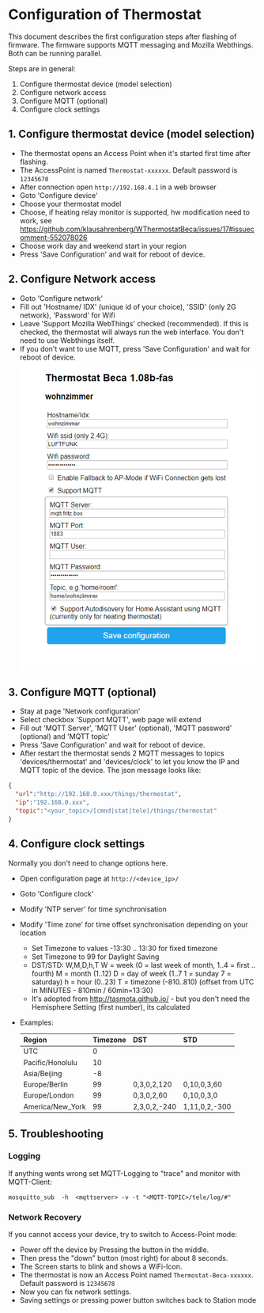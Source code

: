 # Configuration of Thermostat
This document describes the first configuration steps after flashing of firmware. The firmware supports MQTT messaging and 
Mozilla Webthings. Both can be running parallel.

Steps are in general:
1. Configure thermostat device (model selection)
2. Configure network access
3. Configure MQTT (optional)
4. Configure clock settings


## 1. Configure thermostat device (model selection)
* The thermostat opens an Access Point when it's started first time after flashing. 
* The AccessPoint is named `Thermostat-xxxxxx`. Default password is `12345678`
* After connection open `http://192.168.4.1` in a web browser
* Goto 'Configure device'
* Choose your thermostat model
* Choose, if heating relay monitor is supported, hw modification need to work, see https://github.com/klausahrenberg/WThermostatBeca/issues/17#issuecomment-552078026
* Choose work day and weekend start in your region
* Press 'Save Configuration' and wait for reboot of device.

## 2. Configure Network access
* Goto 'Configure network'
* Fill out 'Hostname/ IDX' (unique id of your choice), 'SSID' (only 2G network), 'Password' for Wifi
* Leave 'Support Mozilla WebThings' checked (recommended). If this is checked, the thermostat will always run the web interface. 
You don't need to use Webthings itself.
* If you don't want to use MQTT, press 'Save Configuration' and wait for reboot of device.
![homeassistant](docs/Setup_Network.png)  

## 3. Configure MQTT (optional)
* Stay at page 'Network configuration'
* Select checkbox 'Support MQTT', web page will extend
* Fill out 'MQTT Server', 'MQTT User' (optional), 'MQTT password' (optional) and 'MQTT topic'
* Press 'Save Configuration' and wait for reboot of device.
* After restart the thermostat sends 2 MQTT messages to topics 'devices/thermostat' and 'devices/clock' to let you know the IP and MQTT topic of the device. The json message looks like:
```json
{
  "url":"http://192.168.0.xxx/things/thermostat",
  "ip":"192.168.0.xxx",
  "topic":"<your_topic>/[cmnd|stat|tele]/things/thermostat"
}
```
## 4. Configure clock settings
Normally you don't need to change options here.
* Open configuration page at `http://<device_ip>/`
* Goto 'Configure clock'
* Modify 'NTP server' for time synchronisation
* Modify 'Time zone' for time offset synchronisation depending on your location
  * Set Timezone to values -13:30 .. 13:30 for fixed timezone
  * Set Timezone to 99 for Daylight Saving
  * DST/STD: W,M,D,h,T
  W = week (0 = last week of month, 1..4 = first .. fourth)
  M = month (1..12)
  D = day of week (1..7 1 = sunday 7 = saturday)
  h = hour (0..23)
  T = timezone (-810..810) (offset from UTC in MINUTES - 810min / 60min=13:30)
  * It's adopted from http://tasmota.github.io/ - but you don't need the Hemisphere Setting (first number), its calculated
* Examples:

  | Region | Timezone | DST | STD |
  | ----------|----------|-----|----- |
  | UTC | 0 |  |  |
  | Pacific/Honolulu | 10 |  |  |
  | Asia/Beijing | -8 |  |  |
  | Europe/Berlin | 99 |  0,3,0,2,120 | 0,10,0,3,60 |
  | Europe/London | 99 |  0,3,0,2,60 | 0,10,0,3,0 |
  | America/New_York | 99 | 2,3,0,2,-240 | 1,11,0,2,-300

## 5. Troubleshooting

### Logging
If anything wents wrong set MQTT-Logging to "trace" and monitor with MQTT-Client:
```
mosquitto_sub  -h  <mqttserver> -v -t "<MQTT-TOPIC>/tele/log/#"
```

### Network Recovery
If you cannot access your device, try to switch to Access-Point mode:
* Power off the device by Pressing the button in the middle.
* Then press the "down" button (most right) for about 8 seconds.
* The Screen starts to blink and shows a WiFi-Icon.
* The thermostat is now an Access Point named `Thermostat-Beca-xxxxxx`. Default password is `12345678`
* Now you can fix network settings.
* Saving settings or pressing power button switches back to Station mode